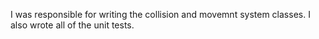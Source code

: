 I was responsible for writing the collision and movemnt system classes. I also wrote all of the unit tests. 
